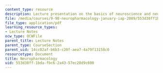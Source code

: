 ```yaml
---
content_type: resource
description: Lecture presentation on the basics of neuroscience and neuropharmacology.
file: /media/courses/9-98-neuropharmacology-january-iap-2009/553d38ff1bdafbc62a4357ec28d9c600_lecture_1.pdf
file_type: application/pdf
learning_resource_types:
- Lecture Notes
ocw_type: OCWFile
parent_title: Lecture Notes
parent_type: CourseSection
parent_uid: 14cc02af-b6b3-c20f-aea7-4a79f13158c0
resourcetype: Document
title: Neuropharmacology
uid: 553d38ff-1bda-fbc6-2a43-57ec28d9c600
---
```

